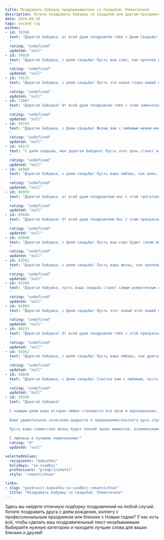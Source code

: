 ```yaml
---
title: Поздравить бабушку предпринимателя со Свадьбой. Романтичное
description: Хотите поздравить бабушку со Свадьбой или другим праздником? Наш ИИ создаст незабываемое поздравление, а вы обязательно выделитесь среди других.  
date: 2024-09-20
tags: second tag
wishes:
- id: 78386
  text: "Дорогая Бабушка, от всей души поздравляю тебя с Днем Свадьбы! Желаю, чтобы твоя предпринимательская жилка всегда приносила тебе радость и успех, а любовь и страсть в твоих глазах светились ярче и ярче с каждым годом! Пусть ваша семейная жизнь будет наполнена счастьем, процветанием и романтическими вечерами, как в день вашего бракосочетания!
  "
  rating: "undefined"
  updated: "null"
- id: 76928
  text: "Дорогая Бабушка, с днем свадьбы! Пусть ваш союз, как крепкое дерево, будет наполнен любовью, счастьем и процветанием. Желаю вам бесконечного счастья и всего самого наилучшего в вашей новой жизни!
  "
  rating: "undefined"
  updated: "null"
- id: 74125
  text: "Дорогая Бабушка, с днем свадьбы! Пусть эта новая глава вашей жизни будет наполнена любовью, счастьем и процветанием.  Желаю вам крепкой семьи, неиссякаемой энергии и успехов в вашем любимом деле — бизнесе! Пусть каждый день будет наполнен романтикой и удачей!
  "
  rating: "undefined"
  updated: "null"
- id: 72807
  text: "Дорогая Бабушка! От всей души поздравляю тебя с этим замечательным днем! Пусть твоя свадьба станет началом новой, прекрасной главы в твоей жизни, наполненной любовью, счастьем и благополучием.  Пусть твоя предпринимательская жилка приносит тебе успех и процветание, а ваши отношения будут такими же крепкими и стабильными, как твой бизнес. 💖
  "
  rating: "undefined"
  updated: "null"
- id: 69765
  text: "Дорогая Бабушка, с Днем свадьбы! Желаю вам с любимым мужем множества лет  счастья, любви, гармонии и  радости, словно из прекрасной сказки. Пусть ваше предпринимательство процветает, а ваш бизнес приносит  только успех и  благополучие!
  "
  rating: "undefined"
  updated: "null"
- id: 68172
  text: "С днём свадьбы, моя дорогая Бабушка! Пусть этот день станет началом новой, прекрасной главы в вашей жизни, наполненной любовью, счастьем и процветанием. Ваша предпринимательская жилка всегда помогала вам достигать вершин, а теперь вместе с любимым вы покорите любые высоты! Желаю вам неиссякаемой энергии, творческого вдохновения и бесконечного счастья.
  "
  rating: "undefined"
  updated: "null"
- id: 66960
  text: "Дорогая Бабушка, с днем свадьбы! Пусть ваша любовь, как вино, с годами становится только крепче и благороднее. Желаю вам, чтобы ваш предпринимательский дух всегда приносил вам счастье и успех, а  каждый день вашей совместной жизни был наполнен любовью, романтикой и нежностью.
  "
  rating: "undefined"
  updated: "null"
- id: 66959
  text: "Дорогая Бабушка, от всей души поздравляем вас с этой трогательной свадьбой! Ваша любовь, как крепкое вино, с годами становится только лучше и ярче. Желаем вам бесконечного счастья, нежности и радостных моментов, которые будут освещать ваши дни, как лучи солнца!
  "
  rating: "undefined"
  updated: "null"
- id: 65646
  text: "Дорогая Бабушка! От всей души поздравляем Вас с этим прекрасным днем – Днем Вашей свадьбы! Пусть ваша любовь, как крепкое вино, с годами только крепнет, а каждое мгновение жизни будет наполнено счастьем, нежностью и теплом. Желаем Вам, чтобы Ваша предпринимательская жилка продолжала приносить Вам успех и процветание, а в семейном кругу царил уют и гармония.  Будьте счастливы!
  "
  rating: "undefined"
  updated: "null"
- id: 63846
  text: "Дорогая Бабушка, с Днем свадьбы! Пусть ваш союз будет таким же крепким и нежным, как ваша любовь, а ваша предпринимательская жилка принесет вам новые успехи и процветание. Счастья, любви и благополучия вам на долгие годы!
  "
  rating: "undefined"
  updated: "null"
- id: 62562
  text: "Дорогая Бабушка, с днем свадьбы! Пусть ваша жизнь, как крепкий союз, будет наполнена любовью, счастьем и процветанием. Пусть ваш бизнес процветает, а каждый день будет полон ярких красок и незабываемых моментов!
  "
  rating: "undefined"
  updated: "null"
- id: 61580
  text: "Дорогая бабушка, пусть ваша свадьба станет самым романтичным и счастливым событием в жизни! Желаю вам долгих лет совместной жизни, наполненных любовью, пониманием и процветанием. Пусть ваш предпринимательский дух вдохновляет вас на новые свершения, а любовь будет вашим вечным компасом!
  "
  rating: "undefined"
  updated: "null"
- id: 61089
  text: "Дорогая Бабушка, с Днем свадьбы! Пусть этот новый этап вашей жизни будет таким же чудесным и романтичным, как и ваше предпринимательское дело. Желаю вам долгих лет счастья, любви и процветания в окружении любящих вас людей!
  "
  rating: "undefined"
  updated: "null"
- id: 60233
  text: "Дорогая Бабушка! От всей души поздравляю тебя с этой прекрасной датой! Твоя свадьба - это символ вечной любви, мудрости и преданности. Желаю вам с дедушкой бесконечного счастья, крепкого здоровья и радости в каждом дне. Пусть ваш семейный очаг всегда будет наполнен теплом, заботой и любовью!
  "
  rating: "undefined"
  updated: "null"
- id: 59362
  text: "Дорогая бабушка, с днем свадьбы! Пусть ваша любовь, как драгоценный камень, сияет все ярче с каждым годом, а ваша жизнь будет наполнена счастьем, благополучием и нежной заботой друг о друге. Пусть ваш бизнес процветает, а вы всегда будете находиться в гармонии, как два лебедя на озере.
  "
  rating: "undefined"
  updated: "null"
- id: 58866
  text: "Дорогая Бабушка, с Днем свадьбы! Счастья вам с любимым, пусть ваша жизнь будет полна любви, тепла и романтики, как прекрасный бизнес, который вы вместе строите!
  "
  rating: "undefined"
  updated: "null"
- id: 39356
  text: "Дорогая бабушка!
  
  С каждым днем ваша история любви становится все ярче и вдохновеннее, как прекрасно оформленное произведение искусства. Поздравляем вас с этим удивительным днем – днем вашей свадьбы! Пусть каждое мгновение, проведенное вместе, будет наполнено теплом и радостью.
  
  Ваше удивительное сочетание мудрости и предпринимательского духа служит примером не только для нас, но и для многих вокруг. Вы всегда умели находить гармонию между работой и личной жизнью, и ваша любовь – это самый ценный бизнес, который вы строите с каждым днем.
  
  Пусть ваша совместная жизнь будет полной ярких моментов, взаимопонимания и бесконечной поддержки. Желаем вам счастья, как в лучших сказках, и чтобы ваша любовь сияла, как вечная звезда, освещая путь к новым свершениям и мечтам!
  
  С любовью и лучшими пожеланиями!"
  rating: "0"
  updated: "null"

selectedValues:
  recipients: "babushku"
  holidays: "so-svadboj"
  professions: "predprinimatel"
  style: "romantichnoe"

links:
- slug: "pozdravit-babushku-so-svadboj-romantichnoe"
  title: "Поздравить бабушку со Свадьбой. Романтичное"
---
```


Здесь вы найдете отличную подборку поздравлений на любой случай. 
Хотите поздравить друга с днём рождения, коллегу с профессиональным праздником или близких с Новым годом? У нас есть всё, чтобы сделать ваш поздравительный текст незабываемым. Выбирайте нужную категорию и находите лучшие слова для ваших близких и друзей!
